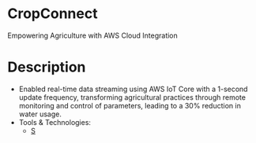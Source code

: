 # CropConnect
Empowering Agriculture with AWS Cloud Integration
# Description
* Enabled real-time data streaming using AWS IoT Core with a 1-second update frequency, transforming agricultural practices through remote monitoring and control of parameters, leading to a 30% reduction in water usage.
* Tools & Technologies:
  * [S](s) 
